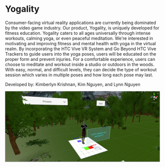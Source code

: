 # Yogality
Consumer-facing virtual reality applications are currently being dominated by the video game industry. Our product, Yogality, is uniquely developed for fitness education. Yogality caters to all ages universally through intense workouts, calming yoga, or even peaceful meditation. We're interested in motivating and improving fitness and mental health with yoga in the virtual realm. By incorporating the HTC Vive VR System and Go Beyond HTC Vive Trackers to guide users into the yoga poses, users will be educated on the proper form and prevent injuries. For a comfortable experience, users can choose to meditate and workout inside a studio or outdoors in the woods. With easy, normal, and difficult levels, they can decide the type of workout session which varies in multiple poses and how long each pose may last.

Developed by: Kimberlyn Krishnan, Kim Nguyen, and Lynn Nguyen

![](images/NatureLetsBegin.png)

